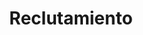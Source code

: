 ---
layout: 'layouts/services/recruiting.njk'
title: 'Reclutamiento'
description: 'reclutamiento'
long_description: 'Utilizamos nuestro conjunto actual de tecnologías para entregar su idea. Supervisamos todo el ciclo de vida del desarrollo, que incluye la recopilación de requisitos,
desarrollo, implementación y capacitación.'
icon: 'person_search'
banner_title: 'Lo ayudamos a construir su idea brindándoles expertos desarrolladores con experiencia práctica comprobada.'
locale: "es"
introduction_title: 'Te ayudamos con el Reclutamiento TI'
introduction_subtitle: 'Concéntrese en sus ideas y nosotros lo ayudamos con el reclutamiento de TI. Nuestro proceso se divide en 4 etapas: <b style="font-family: GothamBold !important;"> Investigación, Evaluaciones, Match y Client Fit.</b>'
scheduleACall: 'Agendar Llamada'
btnHireASpecialist: 'Contacta Con Nosotros'
secondCardSection:
	secondCardSectionTitle1: 'Investigación'
	secondCardSectionSubtitle1: 'Seleccionar candidatos de Carreras STEM, con énfasis en el
	desarrollo de proyectos personales.'
	secondCardSectionDescription1: 'Diseñamos el puesto con las habilidades necesarias y buscamos
	candidatos alineados con esas habilidades que buscamos. Nos
	enfocamos en candidatos de carreras STEM, enfatizando el
	desarrollo de proyectos personales.'
	
	secondCardSectionTitle2: 'Pruebas'
	secondCardSectionSubtitle2: 'Validamos sus habilidades de comunicación, Atención al detalle,
	Matemáticas y de Posición.'
	secondCardSectionDescription2: 'Cada candidato es evaluado por igual, sin importar su
	especialidad o año de experiencia. Nuestras evaluaciones se
	dividen en 2 grupos de habilidades blandas (comunicación,
	motivación, liderazgo) y habilidades duras (atención,
	matemáticas, habilidades técnicas de posición).'

	secondCardSectionTitle3: 'Compatibilidad'
	secondCardSectionSubtitle3: 'Realizamos entrevistas en profundidad con los candidatos y
	realizamos pruebas adicionales si es necesario.'
	secondCardSectionDescription3: 'Las entrevistas con los candidatos son realizadas por
	profesionales de recursos humanos y expertos en tecnología en el
	puesto para el que están siendo reclutados. Dependiendo de las
	posiciones, también damos a los candidatos tareas o proyectos de prueba.'
	
	secondCardSectionTitle4: 'Adaptación al Cliente'
	secondCardSectionSubtitle4: 'Contrata especialistas en las tecnologías que utilizas'
	secondCardSectionDescription4: 'En esta etapa el cliente tiene una entrevista con un candidato ha pasado todas nuestras pruebas . Esto significa que no necesitan realizar pruebas adicionales, lo que resulta en un proceso de
	reclutamiento ágil.'
---